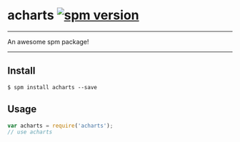 # acharts [![spm version](http://spmjs.io/badge/acharts)](http://spmjs.io/package/acharts)

---

An awesome spm package!

---

## Install

```
$ spm install acharts --save
```

## Usage

```js
var acharts = require('acharts');
// use acharts
```
